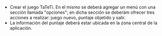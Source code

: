 - Crear el juego TaTeTi. En el mismo se deberá agregar un menú con una sección llamada "opciones"; 
en dicha sección se deberám ofrecer tres acciones a realizar: juego nuevo, puntaje objetido y salir.
- La información del puntaje deberá estar ubicada en la zona central de la aplicación.

